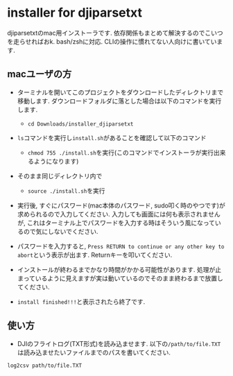 # installer for djiparsetxt
djiparsetxtのmac用インストーラです. 依存関係もまとめて解決するのでこいつを走らせればおk. bash/zshに対応. 
CLIの操作に慣れてない人向けに書いています. 

## macユーザの方
- ターミナルを開いてこのプロジェクトをダウンロードしたディレクトリまで移動します. ダウンロードフォルダに落とした場合は以下のコマンドを実行します.
    - ```cd Downloads/installer_djiparsetxt```
- ```ls```コマンドを実行し```install.sh```があることを確認して以下のコマンド
    - ```chmod 755 ./install.sh```を実行(このコマンドでインストーラが実行出来るようになります)
- そのまま同じディレクトリ内で
    - ```source ./install.sh```を実行
- 実行後, すぐにパスワード(mac本体のパスワード, sudo叩く時のやつです)が求められるので入力してください. 入力しても画面には何も表示されませんが, これはターミナル上でパスワードを入力する時はそういう風になっているので気にしないでください. 
- パスワードを入力すると, ```Press RETURN to continue or any other key to abort```という表示が出ます. Returnキーを叩いてください. 
- インストールが終わるまでかなり時間がかかる可能性があります. 処理が止まっているように見えますが実は動いているのでそのまま終わるまで放置してください. 

- ```install finished!!!```と表示されたら終了です. 

## 使い方
- DJIのフライトログ(TXT形式)を読み込ませます. 以下の```/path/to/file.TXT```は読み込ませたいファイルまでのパスを書いてください.  

```log2csv path/to/file.TXT```

    
